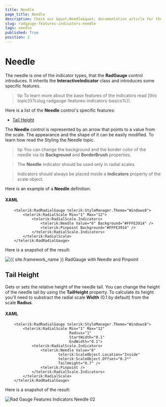```yaml
---
title: Needle
page_title: Needle
description: Check our &quot;Needle&quot; documentation article for the RadGauge {{ site.framework_name }} control.
slug: radgauge-features-indicators-needle
tags: needle
published: True
position: 2
---
```


# Needle

The needle is one of the indicator types, that the __RadGauge__ control introduces. It inherits the __InteractiveIndicator__ class and introduces some specific features.

>tip To learn more about the base features of the indicators read [this topic]({%slug radgauge-features-indicators-basics%}).

Here is a list of the __Needle__ control's specific features:

* [Tail Height](#tail-height)

The __Needle__ control is represented by an arrow that points to a value from the scale. The appearance and the shape of it can be easily modified. To learn how read the Styling the Needle topic.

>tip You can change the background and the border color of the needle via its __Background__ and __BorderBrush__ properties.

>The __Needle__ indicator should be used only in radial scales.

<!-- -->
>Indicators should always be placed inside a __Indicators__ property of the scale object.

Here is an example of a __Needle__ definition:

#### __XAML__

```XAML
	<telerik:RadRadialGauge telerik:StyleManager.Theme="Windows8">
	    <telerik:RadialScale Min="1" Max="12">
	        <telerik:RadialScale.Indicators>
	            <telerik:Needle Value="6" Background="#FFFE3914" />
	            <telerik:Pinpoint Background="#FFFE3914" />
	        </telerik:RadialScale.Indicators>
	    </telerik:RadialScale>
	</telerik:RadRadialGauge>
```

Here is a snapshot of the result:

![{{ site.framework_name }} RadGauge with Needle and Pinpoint](images/RadGauge_Features_Indicators_Needle_01.png)

## Tail Height

Gets or sets the relative height of the needle tail. You can change the height of the needle tail by using the __TailHeight__ property. To calculate its height you'll need to substract the radial scale __Width__ (0.1 by default) from the scale __Radius__. 

#### __XAML__
```XAML
	<telerik:RadRadialGauge telerik:StyleManager.Theme="Windows8">
	    <telerik:RadialScale Min="1" Max="12" 
	                         Radius="1" 
	                         StartWidth="0.1"
	                         EndWidth="0.1">
	        <telerik:RadialScale.Indicators>
	            <telerik:Needle Value="6"
	                    telerik:ScaleObject.Location="Inside" 
	                    telerik:ScaleObject.Offset="0.2*" 
	                    TailHeight="0.7" />
	            <telerik:Pinpoint />
	        </telerik:RadialScale.Indicators>
	    </telerik:RadialScale>
	</telerik:RadRadialGauge>
```

Here is a snapshot of the result: 

![Rad Gauge Features Indicators Needle 02](images/RadGauge_Features_Indicators_Needle_02.PNG)